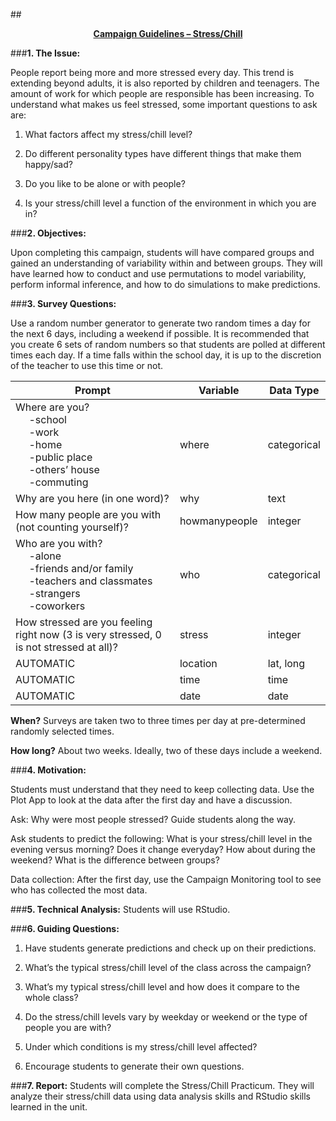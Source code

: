 ##**<u><center>Campaign Guidelines – Stress/Chill</center></u>**

###**1. The Issue:**

People report being more and more stressed every day. This trend is extending beyond adults, it is
also reported by children and teenagers. The amount of work for which people are responsible has
been increasing. To understand what makes us feel stressed, some important questions to ask are:

1) What factors affect my stress/chill level?

2) Do different personality types have different things that make them happy/sad?

3) Do you like to be alone or with people?

4) Is your stress/chill level a function of the environment in which you are in?

###**2. Objectives:**

Upon completing this campaign, students will have compared groups and gained an understanding of
variability within and between groups. They will have learned how to conduct and use permutations to
model variability, perform informal inference, and how to do simulations to make predictions.

###**3. Survey Questions:**

Use a random number generator to generate two random times a day for the next 6 days, including a
weekend if possible. It is recommended that you create 6 sets of random numbers so that students are polled at different times each day. If a time falls within the school day, it is up to the discretion of the teacher to use
this time or not.

| **Prompt** | **Variable** | **Data Type** |
| ---------- | ---------- | ---------- |
|Where are you?<br>&nbsp;&nbsp;&nbsp;&nbsp; -school<br>&nbsp;&nbsp;&nbsp;&nbsp; -work<br>&nbsp;&nbsp;&nbsp;&nbsp; -home<br>&nbsp;&nbsp;&nbsp;&nbsp; -public place<br>&nbsp;&nbsp;&nbsp;&nbsp; -others’ house<br>&nbsp;&nbsp;&nbsp;&nbsp; -commuting|where|categorical|
|Why are you here (in one word)?|why|text|
|How many people are you with (not counting yourself)?|howmanypeople|integer|
|Who are you with?<br>&nbsp;&nbsp;&nbsp;&nbsp; -alone<br>&nbsp;&nbsp;&nbsp;&nbsp; -friends and/or family<br>&nbsp;&nbsp;&nbsp;&nbsp; -teachers and classmates<br>&nbsp;&nbsp;&nbsp;&nbsp; -strangers<br>&nbsp;&nbsp;&nbsp;&nbsp; -coworkers|who|categorical|
|How stressed are you feeling right now (3 is very stressed, 0 is not stressed at all)?|stress|integer|
|AUTOMATIC|location|lat, long|
|AUTOMATIC|time|time|
|AUTOMATIC|date|date|

**When?** Surveys are taken two to three times per day at pre-determined randomly selected times.

**How long?** About two weeks. Ideally, two of these days include a weekend.

###**4. Motivation:**

Students must understand that they need to keep collecting data. Use the Plot App to look at the data
after the first day and have a discussion.

Ask: Why were most people stressed? Guide students along the way.

Ask students to predict the following: What is your stress/chill level in the evening versus morning?
Does it change everyday? How about during the weekend? What is the difference between groups?

Data collection: After the first day, use the Campaign Monitoring tool to see who has collected the
most data.
    
###**5. Technical Analysis:**
Students will use RStudio.

###**6. Guiding Questions:**

1) Have students generate predictions and check up on their predictions.

2) What’s the typical stress/chill level of the class across the campaign?

3) What’s my typical stress/chill level and how does it compare to the whole class?

4) Do the stress/chill levels vary by weekday or weekend or the type of people you are with?

5) Under which conditions is my stress/chill level affected?

6) Encourage students to generate their own questions.

###**7. Report:**
Students will complete the Stress/Chill Practicum. They will analyze their stress/chill data using data
analysis skills and RStudio skills learned in the unit.







